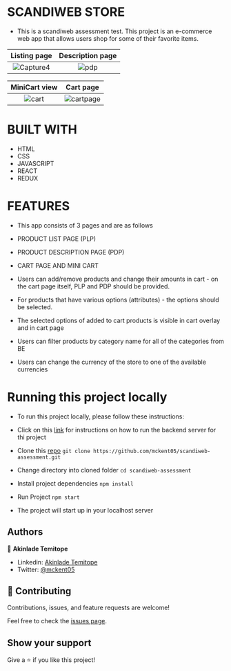 # SCANDIWEB STORE

- This is a scandiweb assessment test. This project is an e-commerce web app that allows users shop for some of their favorite items.

Listing page                             |  Description page
:---------------------------------------:|:---------------------------------------:
![Capture4](https://user-images.githubusercontent.com/73607512/164990462-ff709005-5e44-44e8-9205-0af11e6cfa77.PNG) |  ![pdp](https://user-images.githubusercontent.com/73607512/164990488-e29914a8-718a-485b-99d1-e9826ae7b8cd.PNG)
 

MiniCart view                            |  Cart page
:---------------------------------------:|:---------------------------------------:
![cart](https://user-images.githubusercontent.com/73607512/164990511-be559b1f-a7c4-4ab7-a900-ac72409794a6.PNG) |  ![cartpage](https://user-images.githubusercontent.com/73607512/164990523-eb2f72f2-c7b5-4860-993b-58d0b9e982da.PNG)



# BUILT WITH
- HTML
- CSS
- JAVASCRIPT
- REACT
- REDUX

# FEATURES 

- This app consists of 3 pages and are as follows

- PRODUCT LIST PAGE (PLP)
- PRODUCT DESCRIPTION PAGE (PDP)
- CART PAGE AND MINI CART

- Users can add/remove products and change their amounts in cart - on the cart page itself, PLP and PDP should be provided.
- For products that have various options (attributes) - the options should be selected.
- The selected options of added to cart products is visible in cart overlay and in cart page
- Users can filter products by category name for all of the categories from BE
- Users can change the currency of the store to one of the available currencies

# Running this project locally

- To run this project locally, please follow these instructions:
 - Click on this [link](https://github.com/scandiweb/junior-react-endpoint) for instructions on how to run the backend server for thi project

 - Clone this [repo](https://github.com/mckent05/scandiweb-assessment.git)
     `git clone https://github.com/mckent05/scandiweb-assessment.git `
 - Change directory into cloned folder
   `cd scandiweb-assessment`
 - Install project dependencies 
   `npm install`
- Run Project
    `npm start`
- The project will start up in your localhost server

## Authors

👤 **Akinlade Temitope**

- Linkedin: [Akinlade Temitope](https://www.linkedin.com/in/akinladetemitope/)
- Twitter: [@mckent05](https://twitter.com/mckent05)

## 🤝 Contributing

Contributions, issues, and feature requests are welcome!

Feel free to check the [issues page](../../issues/).
## Show your support


Give a ⭐️ if you like this project!
